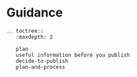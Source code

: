# Guidance

```eval_rst
.. toctree::
   :maxdepth: 2

   plan
   useful information before you publish
   decide-to-publish
   plan-and-process
```
